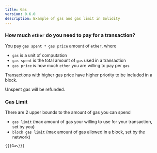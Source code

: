 ```yaml
---
title: Gas
version: 0.6.0
description: Example of gas and gas limit in Solidity
---
```


### How much `ether` do you need to pay for a transaction?

You pay `gas spent * gas price` amount of `ether`, where

- `gas` is a unit of computation
- `gas spent` is the total amount of `gas` used in a transaction
- `gas price` is how much `ether` you are willing to pay per `gas`

Transactions with higher gas price have higher priority to be included in a block.

Unspent gas will be refunded.

### Gas Limit

There are 2 upper bounds to the amount of gas you can spend

- `gas limit` (max amount of gas your willing to use for your transaction, set by you)
- `block gas limit` (max amount of gas allowed in a block, set by the network)

```solidity
{{{Gas}}}
```

